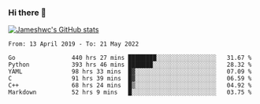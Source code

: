 ### Hi there 👋

[![Jameshwc's GitHub stats](https://github-readme-stats.vercel.app/api?username=jameshwc)](https://github.com/anuraghazra/github-readme-stats)

<!--START_SECTION:waka-->

```text
From: 13 April 2019 - To: 21 May 2022

Go                440 hrs 27 mins ████████░░░░░░░░░░░░░░░░░   31.67 %
Python            393 hrs 46 mins ███████░░░░░░░░░░░░░░░░░░   28.32 %
YAML              98 hrs 33 mins  █▓░░░░░░░░░░░░░░░░░░░░░░░   07.09 %
C                 91 hrs 39 mins  █▓░░░░░░░░░░░░░░░░░░░░░░░   06.59 %
C++               68 hrs 24 mins  █▒░░░░░░░░░░░░░░░░░░░░░░░   04.92 %
Markdown          52 hrs 9 mins   █░░░░░░░░░░░░░░░░░░░░░░░░   03.75 %
```

<!--END_SECTION:waka-->